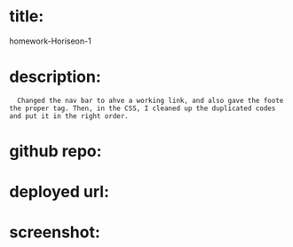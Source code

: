 # title:
homework-Horiseon-1

# description:
      Changed the nav bar to ahve a working link, and also gave the foote the proper tag. Then, in the CSS, I cleaned up the duplicated codes and put it in the right order.

# github repo:



# deployed url:



# screenshot: 
